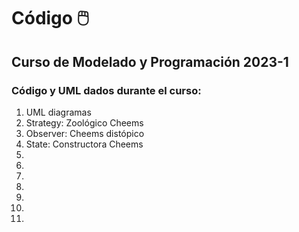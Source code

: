 # Código 🖱️

## Curso de Modelado y Programación 2023-1

### Código y UML dados durante el curso:

 1. UML diagramas
 2. Strategy: Zoológico Cheems
 3. Observer: Cheems distópico
 4. State: Constructora Cheems
 5. 
 6. 
 7. 
 8. 
 9.
 10.
 11.
